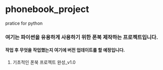 # phonebook_project
pratice for python<br/>

<h3>여기는 파이썬을 유용하게 사용하기 위한 폰북 제작하는 프로젝트입니다.<br/></h3>
<h4>작업 후 무엇을 작업했는지 여기에 버전 업데이트를 할 예정입니다.<br/></h4>

1. 기초적인 폰북 프로젝트 완성_v1.0
